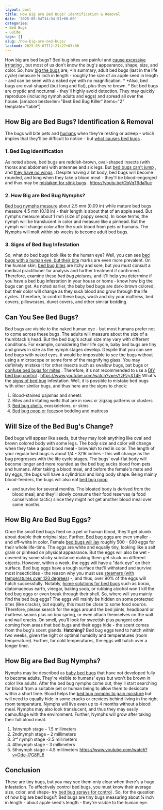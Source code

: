 ```yaml
---
layout: post
title: How Big are Bed Bugs? Identification & Removal
date: '2025-05-04T14:04:51+00:00'
categories:
- Bed Bugs
- Guide
tags: []
slug: /how-big-are-bed-bugs/
lastmod: 2025-05-07T12:21:27+03:00
---
```


How big are bed bugs? Bed bug bites are painful and
[cause excessive irritating](https://pestpolicy.com/how-long-do-bed-bug-bites-last/)
, but most of us don't know the bug's appearance, shape, size, and color.
So, how
[big the bugs](https://www.epa.gov/bedbugs/bed-bugs-appearance-and-life-cycle)
are;
*In summary, adult bed bugs (last in the life cycle) measure ¼ inch in length - roughly the size of an apple seed in length - and can be seen with a naked eye with no magnification. *
*Also, bed bugs are oval-shaped (but long and flat), plus they're brown. *
But bed bugs are cryptic and nocturnal - they'll highly avoid detection. They may quickly reproduce (including nymph adults and eggs) and spread all over the house.
[amazon bestseller="Best Bed Bug Killer" items="2" template="table"]
## How Big are Bed Bugs? Identification & Removal
The bugs will bite pets and
[humans](https://pestpolicy.com/pictures-of-bed-bug-bites/)
when they're resting or asleep - which implies that they'll be difficult to notice - but
[what causes bed bugs](https://pestpolicy.com/what-causes-bed-bugs/)
.
### 1. Bed Bug Identification
As noted above, bed bugs are reddish-brown, oval-shaped insects (with thorax and abdomen) with antennae and six legs. But
[bed bugs can't jump](https://pestpolicy.com/do-bed-bugs-jump/)
, and
[they have no wings](https://pestpolicy.com/do-bed-bugs-have-wings/)
.
Despite having a lat body, bed bugs will become rounded, and long when they take a blood meal - they'll be blood-engorged and thus may be
[mistaken for stink bugs](https://pestpolicy.com/stink-bugs-vs-bed-bugs/)
.
https://youtu.be/ObVqT9daRuc
### 2. How Big are Bed Bug Nymphs?
[Bed bug nymphs measure](https://pestpolicy.com/dead-bed-bugs/)
about 2.5 mm (0.09 in) while mature bed bugs measure 4.5 mm (0.18 in) - their length is about that of an apple seed. But nymphs measure about 1 mm (size of poppy seeds).
In loose terms, the nymph will be translucent in color and measure like a pinhead. But the nymph will change color after the suck blood from pets or humans. The Nymphs will molt within six weeks to become adult bed bugs.
### 3. Signs of Bed Bug Infestation
So, what do bed bugs look like to the human eye? Well, you can see
[bed bugs with a human eye, but their bite](https://pestpolicy.com/can-bed-bugs-bite-through-clothing/)
marks are even more prevalent.
On the human skin,
[bed bug bites](https://pestpolicy.com/flea-bites-vs-bed-bug-bites/)
are itchy and sore, but you must consult a medical practitioner for analysis and further treatment if confirmed.
Therefore, examine these
*bed bug pictures,*
and it'll help you determine if you have a bed bug infestation in your house or home - know how big the bugs can get.
As noted earlier, the baby bed bugs are dark-brown colored, but their color will change as they suck blood and grow through the life cycles.
Therefore, to control these bugs, wash and dry your mattress, bed covers, pillowcases, duvet covers, and other similar bedding.
## Can You See Bed Bugs?
Bed bugs are visible to the naked human eye - but most humans prefer not to come across these bugs. The adults will measure about the size of a thumbtack's head.
But the bed bug's actual size may vary with different conditions. For example, considering their life cycle, baby bed bugs are tiny and grows in size as the nymph stages develop.
Despite that you can see bed bugs with naked eyes, it would be impossible to see the bugs without using a microscope or some form of the magnifying glass.
You may definitely mistake it for other insects such as swallow bugs, bat bugs or
[confuse bed bugs for mites](https://pestpolicy.com/bed-bugs-vs-mites/)
. Therefore, it's not recommended to use a
[DIY bed bug control](https://pestpolicy.com/can-bed-bugs-live-in-carpet/)
.
https://www.youtube.com/watch?v=esYzPzyXT4E
What's the
[signs of bed bug](https://pestpolicy.com/can-bed-bugs-live-in-your-skin/)
infestation. Well, it is possible to mistake bed bugs with other similar bugs, and thus here are the signs to check:
1. Blood-stained pajamas and sheets
2. Bites and irritating welts that are in rows or zigzag patterns or clusters
3. [Bed bug shells](https://pestpolicy.com/are-bed-bug-eggs-hard-or-soft/), exoskeletons, or skins
4. [Bed bug poop or feces](https://pestpolicy.com/what-does-bed-bug-poop-look-like/)on bedding and mattress
## Will Size of the Bed Bug's Change?
Bed bugs will appear like seeds, but they may look anything like oval and brown colored body with some legs. The body size and color will change when they take a good blood meal - brownish to red in color.
The length of your regular bed bugs is about 1/4 - 3/16 inches - this will change as the bug progresses with the life cycle stages. The bugs' oval-flat body will become longer and more rounded as the bed bug sucks blood from pets and humans.
After taking a blood meal, and before the female's mate and lay eggs, the bugs will have a cylindrical and long body shape. Being mainly blood-feeders, the bugs will also eat
[bed bug poop](https://pestpolicy.com/what-does-bed-bug-poop-look-like/)
- and survive for several months.
The bloated body is derived from the blood meal, and they'll slowly consume their food reserves (a food conservation tactic) since they might not get another blood meal over some months.
## How Big Are Bed Bug Eggs?
Once the small bed bugs feed on a pet or human blood, they'll get plumb about double their original size. Further,
[Bed bug eggs](https://pestpolicy.com/bed-bug-eggs/)
are even smaller - and off-white in color.
Female
[bed bugs will lay](https://pestpolicy.com/how-to-kill-bed-bug-eggs/)
roughly 500 - 600 eggs for their whole life-time. The eggs are white and equally tiny, looking like a salt grain or pinhead on physical appearance.
But the eggs will also be wet - covered by some sticky substance making them get stuck on different objects. However, within a week, the eggs will have a "dark eye" on their surface.
Bed bug eggs have a tough surface that'll withstand and survive most insecticides - the reason why you must use
[steamers (with temperatures over 120 degrees)](https://pestpolicy.com/best-bed-bug-steamer/)
-, and thus, over 90% of the eggs will hatch successfully.
Notably,
[home solutions for bed bugs](https://pestpolicy.com/home-remedies-for-bed-bugs/)
such as borax, diatomaceous earth, vinegar, baking soda, or rubbing alcohol won't kill the bed bug eggs or even break through their shell.
So, where will you mainly find the bed bug eggs? The eggs will mainly be hidden on some protected sites (like cracks), but equally, this must be close to some food source.
Therefore, please search for the eggs around the bed joints, headboard or mattress seams plus on box spring, or even attach themselves on the wall and wall cracks.
On smell, you'll look for sweetish plus pungent odor coming from areas that bed bugs and their eggs hide - the scent comes from the bug's scent glands.
**Hatching?**
Bed bug eggs tend to hatch within two weeks, given the right or optimal humidity and temperatures (room temperature). Further, for cold temperatures, the eggs will hatch over a longer time.
## How Big are Bed Bug Nymphs?
Nymphs may be described as
[baby bed bugs](https://pestpolicy.com/baby-bed-bugs/)
that have not developed fully to become adults. They're visible to humans' eyes but won't be brown in color like adults.
After the bed bug nymphs come out, they'll start searching for blood from a suitable pet or human being to allow them to desiccate within a short time.
Blood helps the
[bed bug nymphs to gain moisture](https://pestpolicy.com/bedlam-plus-bed-bug-spray-review/)
but will need to equally hide in some cracks or crevices behind living in the right room temperature. Nymphs will live even up to 4 months without a blood meal.
Nymphs may also look translucent, and thus they may easily camouflage with the environment. Further, Nymphs will grow after taking their full blood meal.
1. 1stnymph stage – 1.5 millimeters
2. 2ndnymph stage – 2 millimeters
3. 3ʳᵈ nymph stage -2.5 millimeters
4. 4thnymph stage – 3 millimeters
5. 5thnymph stage – 4.5 millimeters
https://www.youtube.com/watch?v=Ode-l7G8FL8
## Conclusion
These are tiny bugs, but you may see them only clear when there's a huge infestation. To effectively control bed bugs, you must know their average size, color, and shape- try
[bed bug sprays for control](https://pestpolicy.com/best-bed-bug-spray/)
.
So, for the question of how big are bed bugs?: Bed bugs are tiny bugs measuring about ¼ inch in length - about apple seed's length - they're visible to the human eye.
